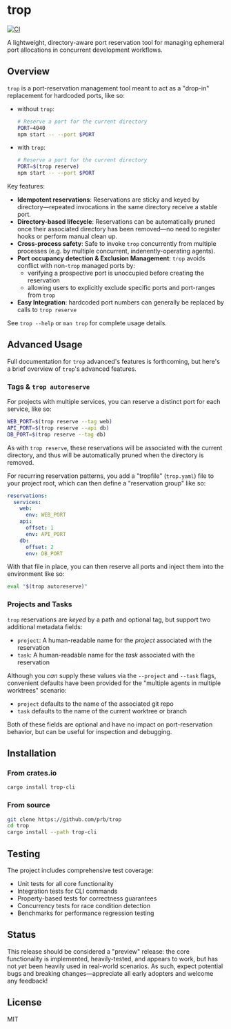 # trop

[![CI](https://github.com/prb/trop/actions/workflows/ci.yml/badge.svg)](https://github.com/prb/trop/actions/workflows/ci.yml)

A lightweight, directory-aware port reservation tool for managing ephemeral port allocations in concurrent development workflows.

## Overview

`trop` is a port-reservation management tool meant to act as a "drop-in" replacement for hardcoded ports, like so:

- without `trop`:
  ```bash
  # Reserve a port for the current directory
  PORT=4040
  npm start -- --port $PORT
  ```
- with `trop`:
  ```bash
  # Reserve a port for the current directory
  PORT=$(trop reserve)
  npm start -- --port $PORT
  ```

Key features:

- **Idempotent reservations**: Reservations are sticky and keyed by directory—repeated invocations in the same directory receive a stable port.
- **Directory-based lifecycle**: Reservations can be automatically pruned once their associated directory has been removed—no need to register hooks or perform manual clean up.
- **Cross-process safety**: Safe to invoke `trop` concurrently from multiple processes (e.g. by multiple concurrent, indenently-operating agents).
- **Port occupancy detection & Exclusion Management**: `trop` avoids conflict with non-`trop` managed ports by:
  - verifying a prospective port is unoccupied before creating the reservation
  - allowing users to explicitly exclude specific ports and port-ranges from `trop` 
- **Easy Integration**: hardcoded port numbers can generally be replaced by calls to `trop reserve`

See `trop --help` or `man trop` for complete usage details.

## Advanced Usage

Full documentation for `trop` advanced's features is forthcoming, but here's a brief overview of `trop`'s advanced features.

### Tags & `trop autoreserve`

For projects with multiple services, you can reserve a distinct port for each service, like so:

```bash
WEB_PORT=$(trop reserve --tag web)
API_PORT=$(trop reserve --api db)
DB_PORT=$(trop reserve --tag db)
```

As with `trop reserve`, these reservations will be associated with the current directory, and thus will be automatically pruned when the directory is removed. 

For recurring reservation patterns, you add a "tropfile" (`trop.yaml`) file to your project root, which can then define a "reservation group" like so:

```yaml
reservations:
  services:
    web:
      env: WEB_PORT
    api:
      offset: 1
      env: API_PORT
    db:
      offset: 2
      env: DB_PORT
```

With that file in place, you can then reserve all ports and inject them into the environment like so:

```bash
eval "$(trop autoreserve)"
```

### Projects and Tasks

`trop` reservations are *keyed* by a path and optional tag, but support two additional metadata fields:

- `project`: A human-readable name for the *project* associated with the reservation
- `task`: A human-readable name for the *task* associated with the reservation

Although you *can* supply these values via the `--project` and `--task` flags, convenient defaults have been provided for the "multiple agents in multiple worktrees" scenario:

- `project` defaults to the name of the associated git repo 
- `task` defaults to the name of the current worktree or branch

Both of these fields are optional and have no impact on port-reservation behavior, but can be useful for inspection and debugging.

## Installation

### From crates.io

```bash
cargo install trop-cli
```

### From source

```bash
git clone https://github.com/prb/trop
cd trop
cargo install --path trop-cli
```

## Testing

The project includes comprehensive test coverage:

- Unit tests for all core functionality
- Integration tests for CLI commands
- Property-based tests for correctness guarantees
- Concurrency tests for race condition detection
- Benchmarks for performance regression testing

## Status

This release should be considered a "preview" release: the core functionality is implemented, heavily-tested, and appears to work, but has not *yet* been heavily used in real-world scenarios. 
As such, expect potential bugs and breaking changes—appreciate all early adopters and welcome any feedback!

## License

MIT
